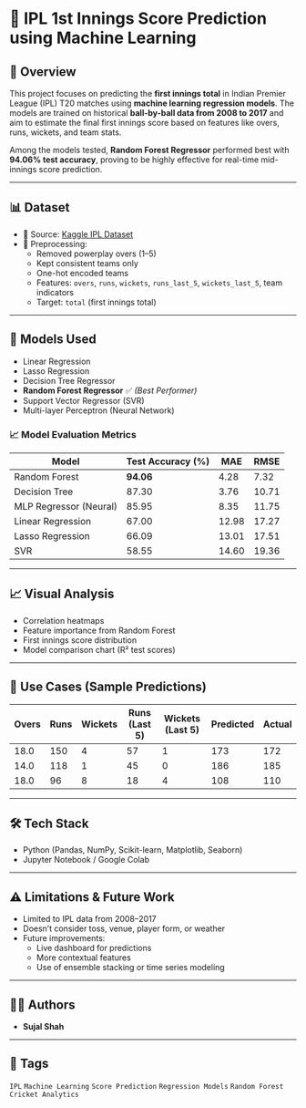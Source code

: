 # 🏏 IPL 1st Innings Score Prediction using Machine Learning

## 📌 Overview
This project focuses on predicting the **first innings total** in Indian Premier League (IPL) T20 matches using **machine learning regression models**. The models are trained on historical **ball-by-ball data from 2008 to 2017** and aim to estimate the final first innings score based on features like overs, runs, wickets, and team stats.

Among the models tested, **Random Forest Regressor** performed best with **94.06% test accuracy**, proving to be highly effective for real-time mid-innings score prediction.

---

## 📊 Dataset
- 📁 Source: [Kaggle IPL Dataset](https://www.kaggle.com/yuvrajdagur/ipl-dataset-season-2008-to-2017)
- 🔄 Preprocessing:
  - Removed powerplay overs (1–5)
  - Kept consistent teams only
  - One-hot encoded teams
  - Features: `overs`, `runs`, `wickets`, `runs_last_5`, `wickets_last_5`, team indicators
  - Target: `total` (first innings total)

---

## 🤖 Models Used
- Linear Regression
- Lasso Regression
- Decision Tree Regressor
- **Random Forest Regressor** ✅ *(Best Performer)*
- Support Vector Regressor (SVR)
- Multi-layer Perceptron (Neural Network)

### 📈 Model Evaluation Metrics
| Model                   | Test Accuracy (%) | MAE   | RMSE  |
|------------------------|-------------------|-------|--------|
| Random Forest           | **94.06**         | 4.28  | 7.32   |
| Decision Tree           | 87.30             | 3.76  | 10.71  |
| MLP Regressor (Neural)  | 85.95             | 8.35  | 11.75  |
| Linear Regression       | 67.00             | 12.98 | 17.27  |
| Lasso Regression        | 66.09             | 13.01 | 17.51  |
| SVR                     | 58.55             | 14.60 | 19.36  |

---

## 📈 Visual Analysis
- Correlation heatmaps
- Feature importance from Random Forest
- First innings score distribution
- Model comparison chart (R² test scores)

---

## 🧪 Use Cases (Sample Predictions)
| Overs | Runs | Wickets | Runs (Last 5) | Wickets (Last 5) | Predicted | Actual |
|-------|------|---------|----------------|------------------|-----------|--------|
| 18.0  | 150  | 4       | 57             | 1                | 173       | 172    |
| 14.0  | 118  | 1       | 45             | 0                | 186       | 185    |
| 18.0  | 96   | 8       | 18             | 4                | 108       | 110    |

---

## 🛠️ Tech Stack
- Python (Pandas, NumPy, Scikit-learn, Matplotlib, Seaborn)
- Jupyter Notebook / Google Colab

---

## ⚠️ Limitations & Future Work
- Limited to IPL data from 2008–2017
- Doesn’t consider toss, venue, player form, or weather
- Future improvements:
  - Live dashboard for predictions
  - More contextual features
  - Use of ensemble stacking or time series modeling

---

## 👨‍💻 Authors

- **Sujal Shah**


---

## 📎 Tags
`IPL` `Machine Learning` `Score Prediction` `Regression Models` `Random Forest` `Cricket Analytics`

